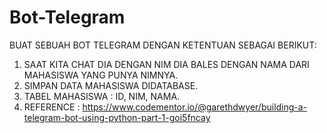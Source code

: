 # Bot-Telegram

BUAT SEBUAH BOT TELEGRAM DENGAN KETENTUAN SEBAGAI BERIKUT:
1) SAAT KITA CHAT DIA DENGAN NIM DIA BALES DENGAN NAMA DARI MAHASISWA YANG PUNYA NIMNYA.
2) SIMPAN DATA MAHASISWA DIDATABASE. 
3) TABEL MAHASISWA : ID, NIM, NAMA.
4) REFERENCE : https://www.codementor.io/@garethdwyer/building-a-telegram-bot-using-python-part-1-goi5fncay
